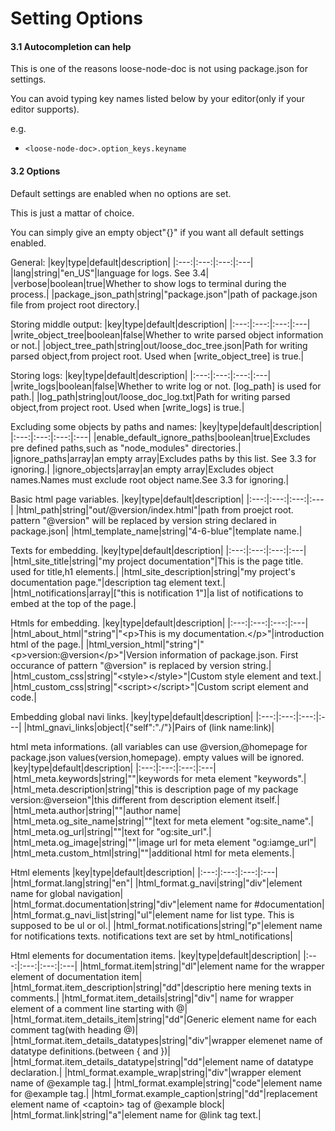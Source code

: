 # Setting Options


#### 3.1 Autocompletion can help
This is one of the reasons loose-node-doc is not using package.json for settings.

You can avoid typing key names listed below by your editor(only if your editor supports).

e.g.
  * `<loose-node-doc>.option_keys.keyname`

#### 3.2 Options
Default settings are enabled when no options are set. 

This is just a mattar of choice. 

You can simply give an empty object"{}" if you want all default settings enabled.

General:
|key|type|default|description|
|:---:|:---:|:---:|:---|
|lang|string|"en_US"|language for logs. See 3.4|
|verbose|boolean|true|Whether to show logs to terminal during the process.|
|package_json_path|string|"package.json"|path of package.json file from project root directory.|

Storing middle output:
|key|type|default|description|
|:---:|:---:|:---:|:---|
|write_object_tree|boolean|false|Whether to write parsed object information or not.|
|object_tree_path|string|out/loose_doc_tree.json|Path for writing parsed object,from project root. Used when [write_object_tree] is true.|

Storing logs:
|key|type|default|description|
|:---:|:---:|:---:|:---|
|write_logs|boolean|false|Whether to write log or not. [log_path] is used for path.|
|log_path|string|out/loose_doc_log.txt|Path for writing parsed object,from project root. Used when [write_logs] is true.|

Excluding some objects by paths and names:
|key|type|default|description|
|:---:|:---:|:---:|:---|
|enable_default_ignore_paths|boolean|true|Excludes pre defined paths,such as "node_modules" directories.|
|ignore_paths|array|an empty array|Excludes paths by this list. See 3.3 for ignoring.|
|ignore_objects|array|an empty array|Excludes object names.Names must exclude root object name.See 3.3 for ignoring.|

Basic html page variables.
|key|type|default|description|
|:---:|:---:|:---:|:---|
|html_path|string|"out/@version/index.html"|path from proejct root. pattern "@version" will be replaced by version string declared in package.json|
|html_template_name|string|"4-6-blue"|template name.|

Texts for embedding.
|key|type|default|description|
|:---:|:---:|:---:|:---|
|html_site_title|string|"my project documentation"|This is the page title. used for title,h1 elements.|
|html_site_description|string|"my project's documentation page."|description tag element text.|
|html_notifications|array|["this is notification 1"]|a list of notifications to embed at the top of the page.|

Htmls for embedding.
|key|type|default|description|
|:---:|:---:|:---:|:---|
|html_about_html|"string"|"&lt;p&gt;This is my documentation.&lt;/p&gt;"|introduction html of the page.|
|html_version_html|"string"|"&lt;p&gt;version:@version&lt;/p&gt;"|Version information of package.json. First occurance of pattern "@version" is replaced by version string.|
|html_custom_css|string|"&lt;style&gt;&lt;/style&gt;"|Custom style element and text.|
|html_custom_css|string|"&lt;script&gt;&lt;/script&gt;"|Custom script element and code.|

Embedding global navi links.
|key|type|default|description|
|:---:|:---:|:---:|:---|
|html_gnavi_links|object|{"self":"./"}|Pairs of (link name:link)|

html meta informations.
(all variables can use @version,@homepage for package.json values(version,homepage).
empty values will be ignored.
|key|type|default|description|
|:---:|:---:|:---:|:---|
|html_meta.keywords|string|""|keywords for meta element "keywords".|
|html_meta.description|string|"this is description page of my package version:@verseion"|this different from description element itself.|
|html_meta.author|string|""|author name|
|html_meta.og_site_name|string|""|text for meta element "og:site_name".|
|html_meta.og_url|string|""|text for "og:site_url".|
|html_meta.og_image|string|""|image url for meta element "og:iamge_url"|
|html_meta.custom_html|string|""|additional html for meta elements.|

Html elements
|key|type|default|description|
|:---:|:---:|:---:|:---|
|html_format.lang|string|"en"|
|html_format.g_navi|string|"div"|element name for global navigation|
|html_format.documentation|string|"div"|element name for #documentation|
|html_format.g_navi_list|string|"ul"|element name for list type. This is supposed to be ul or ol.|
|html_format.notifications|string|"p"|element name for notifications texts. notifications text are set by html_notifications|

Html elements for documentation items.
|key|type|default|description|
|:---:|:---:|:---:|:---|
|html_format.item|string|"dl"|element name for the wrapper element of documentation item|
|html_format.item_description|string|"dd"|descriptio here mening texts in comments.|
|html_format.item_details|string|"div"| name for wrapper element of a comment line starting with @|
|html_format.item_details_item|string|"dd"|Generic element name for each comment tag(with heading @)|
|html_format.item_details_datatypes|string|"div"|wrapper elemenet name of datatype definitions.(between { and })|
|html_format.item_details_datatype|string|"dd"|element name of datatype declaration.|
|html_format.example_wrap|string|"div"|wrapper element name of @example tag.|
|html_format.example|string|"code"|element name for @example tag.|
|html_format.example_caption|string|"dd"|replacement element name of &lt;captoin&gt; tag of @example block|
|html_format.link|string|"a"|element name for @link tag text.|

